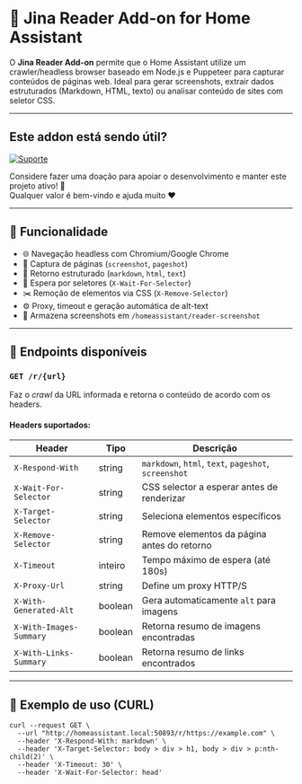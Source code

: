 # 📖 Jina Reader Add-on for Home Assistant

O **Jina Reader Add-on** permite que o Home Assistant utilize um crawler/headless browser baseado em Node.js e Puppeteer para capturar conteúdos de páginas web. Ideal para gerar screenshots, extrair dados estruturados (Markdown, HTML, texto) ou analisar conteúdo de sites com seletor CSS.

---

## Este addon está sendo útil?
[![Suporte](https://img.shields.io/badge/Donation-Nubank-blue)](https://nubank.com.br/cobrar/nv10d/6813fc28-be53-463c-bc19-b7b565a009e4)  

Considere fazer uma doação para apoiar o desenvolvimento e manter este projeto ativo! 🙏  
Qualquer valor é bem-vindo e ajuda muito ❤️  

---

## 🚀 Funcionalidade

- 🌐 Navegação headless com Chromium/Google Chrome
- 📸 Captura de páginas (`screenshot`, `pageshot`)
- 📝 Retorno estruturado (`markdown`, `html`, `text`)
- 🔎 Espera por seletores (`X-Wait-For-Selector`)
- ✂️ Remoção de elementos via CSS (`X-Remove-Selector`)
- ⚙️ Proxy, timeout e geração automática de alt-text
- 📂 Armazena screenshots em `/homeassistant/reader-screenshot`

---

## 🔗 Endpoints disponíveis

### `GET /r/{url}`

Faz o _crawl_ da URL informada e retorna o conteúdo de acordo com os headers.

#### Headers suportados:
| Header                    | Tipo     | Descrição                                                                 |
|--------------------------|----------|---------------------------------------------------------------------------|
| `X-Respond-With`         | string   | `markdown`, `html`, `text`, `pageshot`, `screenshot`                      |
| `X-Wait-For-Selector`    | string   | CSS selector a esperar antes de renderizar                               |
| `X-Target-Selector`      | string   | Seleciona elementos específicos                                           |
| `X-Remove-Selector`      | string   | Remove elementos da página antes do retorno                              |
| `X-Timeout`              | inteiro  | Tempo máximo de espera (até 180s)                                         |
| `X-Proxy-Url`            | string   | Define um proxy HTTP/S                                                   |
| `X-With-Generated-Alt`   | boolean  | Gera automaticamente `alt` para imagens                                   |
| `X-With-Images-Summary`  | boolean  | Retorna resumo de imagens encontradas                                     |
| `X-With-Links-Summary`   | boolean  | Retorna resumo de links encontrados                                       |

---

## 🧪 Exemplo de uso (CURL)

```
curl --request GET \
  --url "http://homeassistant.local:50893/r/https://example.com" \
  --header 'X-Respond-With: markdown' \
  --header 'X-Target-Selector: body > div > h1, body > div > p:nth-child(2)' \
  --header 'X-Timeout: 30' \
  --header 'X-Wait-For-Selector: head'
```
